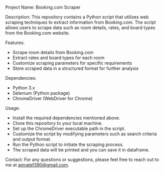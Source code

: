 Project Name: Booking.com Scraper

Description:
This repository contains a Python script that utilizes web scraping techniques to extract information from Booking.com. The script allows users to scrape data such as room details, rates, and board types from the Booking.com website.

Features:
- Scrape room details from Booking.com
- Extract rates and board types for each room
- Customize scraping parameters for specific requirements
- Store scraped data in a structured format for further analysis
  
Dependencies:
- Python 3.x
- Selenium (Python package)
- ChromeDriver (WebDriver for Chrome)
  
Usage:
- Install the required dependencies mentioned above.
- Clone this repository to your local machine.
- Set up the ChromeDriver executable path in the script.
- Customize the script by modifying parameters such as search criteria and output format.
- Run the Python script to initiate the scraping process.
- The scraped data will be printed and you can save it in dataframe.
  
Contact:
For any questions or suggestions, please feel free to reach out to me at amratef390@gmail.com.
